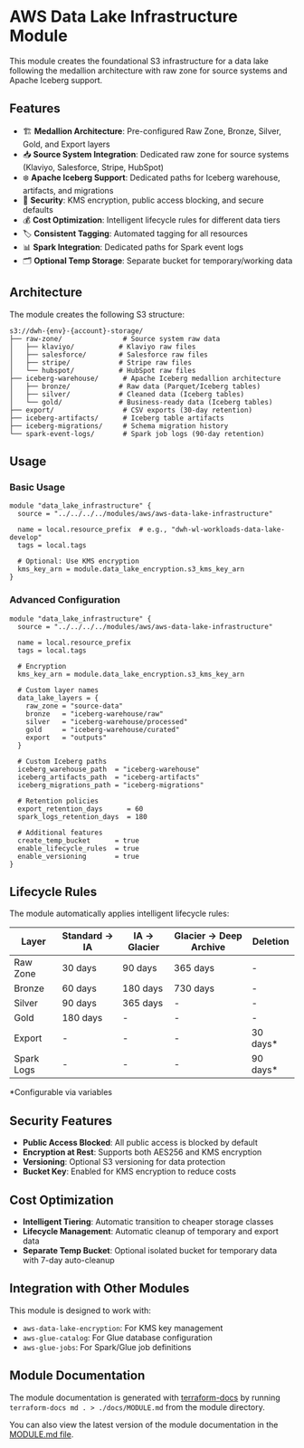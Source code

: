 # AWS Data Lake Infrastructure Module

This module creates the foundational S3 infrastructure for a data lake following the medallion architecture
with raw zone for source systems and Apache Iceberg support.

## Features

- 🏗️ **Medallion Architecture**: Pre-configured Raw Zone, Bronze, Silver, Gold, and Export layers
- 📥 **Source System Integration**: Dedicated raw zone for source systems (Klaviyo, Salesforce, Stripe, HubSpot)
- ❄️ **Apache Iceberg Support**: Dedicated paths for Iceberg warehouse, artifacts, and migrations
- 🔐 **Security**: KMS encryption, public access blocking, and secure defaults
- 💰 **Cost Optimization**: Intelligent lifecycle rules for different data tiers
- 🏷️ **Consistent Tagging**: Automated tagging for all resources
- 📊 **Spark Integration**: Dedicated paths for Spark event logs
- 🗂️ **Optional Temp Storage**: Separate bucket for temporary/working data

## Architecture

The module creates the following S3 structure:

```
s3://dwh-{env}-{account}-storage/
├── raw-zone/               # Source system raw data
│   ├── klaviyo/           # Klaviyo raw files
│   ├── salesforce/        # Salesforce raw files
│   ├── stripe/            # Stripe raw files
│   └── hubspot/           # HubSpot raw files
├── iceberg-warehouse/      # Apache Iceberg medallion architecture
│   ├── bronze/            # Raw data (Parquet/Iceberg tables)
│   ├── silver/            # Cleaned data (Iceberg tables)
│   └── gold/              # Business-ready data (Iceberg tables)
├── export/                 # CSV exports (30-day retention)
├── iceberg-artifacts/      # Iceberg table artifacts
├── iceberg-migrations/     # Schema migration history
└── spark-event-logs/       # Spark job logs (90-day retention)
```

## Usage

### Basic Usage

```hcl
module "data_lake_infrastructure" {
  source = "../../../../modules/aws/aws-data-lake-infrastructure"

  name = local.resource_prefix  # e.g., "dwh-wl-workloads-data-lake-develop"
  tags = local.tags

  # Optional: Use KMS encryption
  kms_key_arn = module.data_lake_encryption.s3_kms_key_arn
}
```

### Advanced Configuration

```hcl
module "data_lake_infrastructure" {
  source = "../../../../modules/aws/aws-data-lake-infrastructure"

  name = local.resource_prefix
  tags = local.tags

  # Encryption
  kms_key_arn = module.data_lake_encryption.s3_kms_key_arn

  # Custom layer names
  data_lake_layers = {
    raw_zone = "source-data"
    bronze   = "iceberg-warehouse/raw"
    silver   = "iceberg-warehouse/processed"
    gold     = "iceberg-warehouse/curated"
    export   = "outputs"
  }

  # Custom Iceberg paths
  iceberg_warehouse_path  = "iceberg-warehouse"
  iceberg_artifacts_path  = "iceberg-artifacts"
  iceberg_migrations_path = "iceberg-migrations"

  # Retention policies
  export_retention_days      = 60
  spark_logs_retention_days  = 180

  # Additional features
  create_temp_bucket      = true
  enable_lifecycle_rules  = true
  enable_versioning       = true
}
```

## Lifecycle Rules

The module automatically applies intelligent lifecycle rules:

| Layer      | Standard → IA | IA → Glacier | Glacier → Deep Archive | Deletion  |
| ---------- | ------------- | ------------ | ---------------------- | --------- |
| Raw Zone   | 30 days       | 90 days      | 365 days               | -         |
| Bronze     | 60 days       | 180 days     | 730 days               | -         |
| Silver     | 90 days       | 365 days     | -                      | -         |
| Gold       | 180 days      | -            | -                      | -         |
| Export     | -             | -            | -                      | 30 days\* |
| Spark Logs | -             | -            | -                      | 90 days\* |

\*Configurable via variables

## Security Features

- **Public Access Blocked**: All public access is blocked by default
- **Encryption at Rest**: Supports both AES256 and KMS encryption
- **Versioning**: Optional S3 versioning for data protection
- **Bucket Key**: Enabled for KMS encryption to reduce costs

## Cost Optimization

- **Intelligent Tiering**: Automatic transition to cheaper storage classes
- **Lifecycle Management**: Automatic cleanup of temporary and export data
- **Separate Temp Bucket**: Optional isolated bucket for temporary data with 7-day auto-cleanup

## Integration with Other Modules

This module is designed to work with:

- `aws-data-lake-encryption`: For KMS key management
- `aws-glue-catalog`: For Glue database configuration
- `aws-glue-jobs`: For Spark/Glue job definitions

## Module Documentation

The module documentation is generated with [terraform-docs](https://github.com/terraform-docs/terraform-docs)
by running `terraform-docs md . > ./docs/MODULE.md` from the module directory.

You can also view the latest version of the module documentation in the [MODULE.md file](./docs/MODULE.md).
